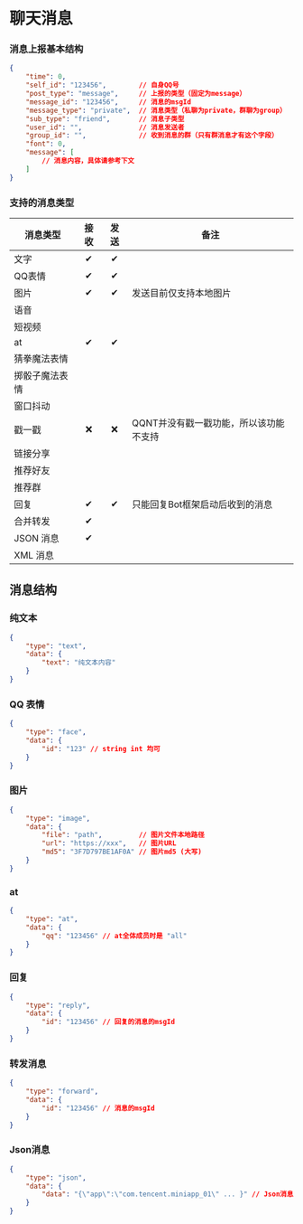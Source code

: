 # 聊天消息

### 消息上报基本结构
```json lines
{
    "time": 0,
    "self_id": "123456",        // 自身QQ号
    "post_type": "message",     // 上报的类型（固定为message）
    "message_id": "123456",     // 消息的msgId
    "message_type": "private",  // 消息类型（私聊为private，群聊为group）
    "sub_type": "friend",       // 消息子类型
    "user_id": "",              // 消息发送者
    "group_id": "",             // 收到消息的群（只有群消息才有这个字段）
    "font": 0,
    "message": [
        // 消息内容，具体请参考下文
    ]
}
```


### 支持的消息类型

| 消息类型    | 接收 | 发送 | 备注                    |
|---------|:--:|:--:|-----------------------|
| 文字      | ✔  | ✔  |                       |
| QQ表情    | ✔  | ✔  |                       |
| 图片      | ✔  | ✔  | 发送目前仅支持本地图片           |
| 语音      |    |
| 短视频     |    |
| at      | ✔  | ✔  |                       |
| 猜拳魔法表情  |    |
| 掷骰子魔法表情 |    |
| 窗口抖动    |    |
| 戳一戳     | ❌  | ❌  | QQNT并没有戳一戳功能，所以该功能不支持 |
| 链接分享    |    |
| 推荐好友    |    |
| 推荐群     |    |
| 回复      | ✔  | ✔  | 只能回复Bot框架启动后收到的消息     |
| 合并转发    | ✔  |
| JSON 消息 | ✔  |
| XML 消息  |    |


## 消息结构

### 纯文本
```json lines
{
    "type": "text",
    "data": {
        "text": "纯文本内容"
    }
}
```

### QQ 表情
```json lines
{
    "type": "face",
    "data": {
        "id": "123" // string int 均可
    }
}
```

### 图片
```json lines
{
    "type": "image",
    "data": {
        "file": "path",         // 图片文件本地路径
        "url": "https://xxx",   // 图片URL
        "md5": "3F7D797BE1AF0A" // 图片md5 (大写)
    }
}
```

### at
```json lines
{
    "type": "at",
    "data": {
        "qq": "123456" // at全体成员时是 "all"
    }
}
```

### 回复
```json lines
{
    "type": "reply",
    "data": {
        "id": "123456" // 回复的消息的msgId
    }
}
```

### 转发消息
```json lines
{
    "type": "forward",
    "data": {
        "id": "123456" // 消息的msgId
    }
}
```

### Json消息
```json lines
{
    "type": "json",
    "data": {
        "data": "{\"app\":\"com.tencent.miniapp_01\" ... }" // Json消息内容（字符串）
    }
}
```